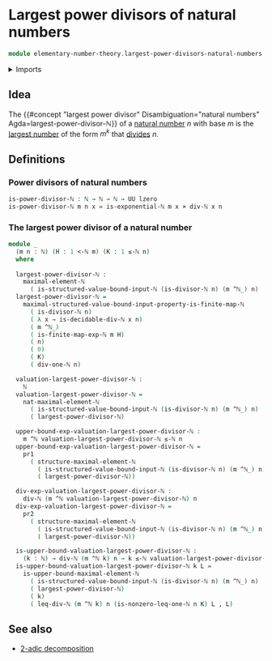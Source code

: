 # Largest power divisors of natural numbers

```agda
module elementary-number-theory.largest-power-divisors-natural-numbers where
```

<details><summary>Imports</summary>

```agda
open import elementary-number-theory.divisibility-natural-numbers
open import elementary-number-theory.exponentiation-natural-numbers
open import elementary-number-theory.finite-maps-natural-numbers
open import elementary-number-theory.inequality-natural-numbers
open import elementary-number-theory.maximal-structured-natural-numbers
open import elementary-number-theory.natural-numbers
open import elementary-number-theory.strict-inequality-natural-numbers
open import elementary-number-theory.upper-bounds-natural-numbers

open import foundation.cartesian-product-types
open import foundation.dependent-pair-types
open import foundation.universe-levels
```

</details>

## Idea

The {{#concept "largest power divisor" Disambiguation="natural numbers" Agda=largest-power-divisor-ℕ}} of a [natural number](elementary-number-theory.natural-numbers.md) $n$ with base $m$ is the [largest number](elementary-number-theory.maximal-structured-natural-numbers.md) of the form $m^k$ that [divides](elementary-number-theory.divisibility-natural-numbers.md) $n$.

## Definitions

### Power divisors of natural numbers

```agda
is-power-divisor-ℕ : ℕ → ℕ → ℕ → UU lzero
is-power-divisor-ℕ m n x = is-exponential-ℕ m x × div-ℕ x n
```

### The largest power divisor of a natural number

```agda
module _
  (m n : ℕ) (H : 1 <-ℕ m) (K : 1 ≤-ℕ n)
  where
  
  largest-power-divisor-ℕ :
    maximal-element-ℕ
      ( is-structured-value-bound-input-ℕ (is-divisor-ℕ n) (m ^ℕ_) n)
  largest-power-divisor-ℕ =
    maximal-structured-value-bound-input-property-is-finite-map-ℕ
      ( is-divisor-ℕ n)
      ( λ x → is-decidable-div-ℕ x n)
      ( m ^ℕ_)
      ( is-finite-map-exp-ℕ m H)
      ( n)
      ( 0)
      ( K)
      ( div-one-ℕ n)

  valuation-largest-power-divisor-ℕ :
    ℕ
  valuation-largest-power-divisor-ℕ =
    nat-maximal-element-ℕ
      ( is-structured-value-bound-input-ℕ (is-divisor-ℕ n) (m ^ℕ_) n)
      ( largest-power-divisor-ℕ)

  upper-bound-exp-valuation-largest-power-divisor-ℕ :
    m ^ℕ valuation-largest-power-divisor-ℕ ≤-ℕ n
  upper-bound-exp-valuation-largest-power-divisor-ℕ =
    pr1
      ( structure-maximal-element-ℕ
        ( is-structured-value-bound-input-ℕ (is-divisor-ℕ n) (m ^ℕ_) n)
        ( largest-power-divisor-ℕ))

  div-exp-valuation-largest-power-divisor-ℕ :
    div-ℕ (m ^ℕ valuation-largest-power-divisor-ℕ) n
  div-exp-valuation-largest-power-divisor-ℕ =
    pr2
      ( structure-maximal-element-ℕ
        ( is-structured-value-bound-input-ℕ (is-divisor-ℕ n) (m ^ℕ_) n)
        ( largest-power-divisor-ℕ))

  is-upper-bound-valuation-largest-power-divisor-ℕ :
    (k : ℕ) → div-ℕ (m ^ℕ k) n → k ≤-ℕ valuation-largest-power-divisor-ℕ
  is-upper-bound-valuation-largest-power-divisor-ℕ k L =
    is-upper-bound-maximal-element-ℕ
      ( is-structured-value-bound-input-ℕ (is-divisor-ℕ n) (m ^ℕ_) n)
      ( largest-power-divisor-ℕ)
      ( k)
      ( leq-div-ℕ (m ^ℕ k) n (is-nonzero-leq-one-ℕ n K) L , L)
```

## See also

- [2-adic decomposition](elementary-number-theory.2-adic-decomposition.md)
